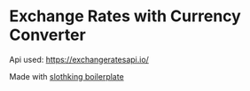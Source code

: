 # Exchange Rates with Currency Converter

Api used: https://exchangeratesapi.io/

Made with [slothking boilerplate](https://github.com/aexol/slothking)

